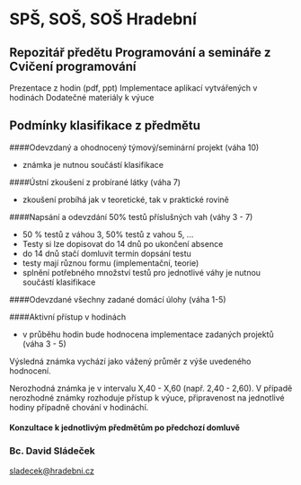 # SPŠ, SOŠ, SOŠ Hradební

## Repozitář předětu Programování a semináře z Cvičení programování

Prezentace z hodin (pdf, ppt)
Implementace aplikací vytvářených v hodinách
Dodatečné materiály k výuce


## Podmínky klasifikace z předmětu

####Odevzdaný a ohodnocený týmový/seminární projekt (váha 10)
- známka je nutnou součástí klasifikace

####Ústní zkoušení z probírané látky (váha 7)
- zkoušení probíhá jak v teoretické, tak v praktické rovině

####Napsání a odevzdání 50% testů příslušných vah (váhy 3 - 7)
- 50 % testů z váhou 3, 50% testů z vahou 5, ...
- Testy si lze dopisovat do 14 dnů po ukončení absence
- do 14 dnů stačí domluvit termín dopsání testu
- testy mají různou formu (implementační, teorie) 
- splnění potřebného množství testů pro jednotlivé váhy je nutnou součástí klasifikace

####Odevzdané všechny zadané domácí úlohy (váha 1-5)

####Aktivní přístup v hodinách
- v průběhu hodin bude hodnocena implementace zadaných projektů (váha 3 - 5)

Výsledná známka vychází jako vážený průměr z výše uvedeného hodnocení. 

Nerozhodná známka je v intervalu X,40 - X,60 (např. 2,40 - 2,60).
V případě nerozhodné známky rozhoduje přístup k výuce, připravenost na jednotlivé hodiny případně chování v hodináchí.

#### Konzultace k jednotlivým předmětům po předchozí domluvě

### Bc. David Sládeček
sladecek@hradebni.cz